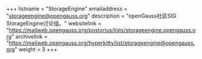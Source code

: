 +++
listname = "StorageEngine"
emailaddress = "storageengine@opengauss.org"
description = "openGauss社区SIG StorageEngine讨论组。"
websitelink = "https://mailweb.opengauss.org/postorius/lists/storageengine.opengauss.org"
archivelink = "https://mailweb.opengauss.org/hyperkitty/list/storageengine@opengauss.org"
weight =  3
+++
